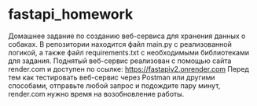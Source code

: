 # fastapi_homework
Домашнее задание по созданию веб-сервиса для хранения данных о собаках. В репозитории находится файл main.py с реализованной логикой, а также 
файл requirements.txt с необходимыми библиотеками для задания. Поднятый веб-сервис реализован с помощью сайта render.com и доступен по ссылке: https://fastapiv2.onrender.com
Перед тем как тестировать веб-сервис через Postman или другими способами, отправьте любой запрос и подождите пару минут, render.com нужно время на
возобновление работы.
